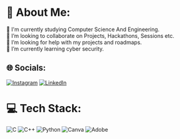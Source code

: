 # 💫 About Me:
🔭 I'm currently studying Computer Science And Engineering.<br>👯 I’m looking to collaborate on Projects, Hackathons, Sessions etc.<br>🤝 I’m looking for help with my projects and roadmaps.<br>🌱 I’m currently learning cyber security.


## 🌐 Socials:
[![Instagram](https://img.shields.io/badge/Instagram-%23E4405F.svg?logo=Instagram&logoColor=white)](https://instagram.com/parthysingh) [![LinkedIn](https://img.shields.io/badge/LinkedIn-%230077B5.svg?logo=linkedin&logoColor=white)](https://linkedin.com/in/parthysingh) 

# 💻 Tech Stack:
![C](https://img.shields.io/badge/c-%2300599C.svg?style=flat&logo=c&logoColor=white) ![C++](https://img.shields.io/badge/c++-%2300599C.svg?style=flat&logo=c%2B%2B&logoColor=white) ![Python](https://img.shields.io/badge/python-3670A0?style=flat&logo=python&logoColor=ffdd54) ![Canva](https://img.shields.io/badge/Canva-%2300C4CC.svg?style=flat&logo=Canva&logoColor=white) ![Adobe](https://img.shields.io/badge/adobe-%23FF0000.svg?style=flat&logo=adobe&logoColor=white)
<!--# 📊 GitHub Stats:
![](https://github-readme-stats.vercel.app/api?username=parthysingh&theme=dark&hide_border=true&include_all_commits=false&count_private=false)<br/>
![](https://github-readme-streak-stats.herokuapp.com/?user=parthysingh&theme=dark&hide_border=true)<br/>
![](https://github-readme-stats.vercel.app/api/top-langs/?username=parthysingh&theme=dark&hide_border=true&include_all_commits=false&count_private=false&layout=compact)

## 🏆 GitHub Trophies
![](https://github-profile-trophy.vercel.app/?username=parthysingh&theme=radical&no-frame=false&no-bg=true&margin-w=4)

---
[![](https://visitcount.itsvg.in/api?id=parthysingh&icon=0&color=0)](https://visitcount.itsvg.in)

<!-- Proudly created with GPRM ( https://gprm.itsvg.in ) -->

